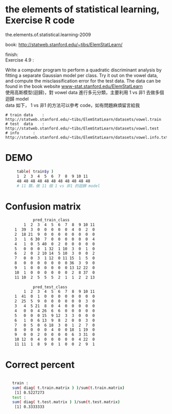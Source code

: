 # the elements of statistical learning, Exercise R code
the.elements.of.statistical.learning-2009

book: http://statweb.stanford.edu/~tibs/ElemStatLearn/

finish:<br>
Exercise 4.9 : <br>

Write a computer program to perform a quadratic discriminant
analysis by fitting a separate Gaussian model per class. Try it out on the
vowel data, and compute the misclassification error for the test data. The
data can be found in the book website www-stat.stanford.edu/ElemStatLearn <br>
使用高斯模型(迴歸)，對 vowel data 進行多元分類，主要利用 1 vs 非1 去做多個迴歸 model<br>
data 如下， 1 vs 非1 的方法可以參考 code，如有問題麻煩留言給我

	# train data 	: http://statweb.stanford.edu/~tibs/ElemStatLearn/datasets/vowel.train
	# test  data 	: http://statweb.stanford.edu/~tibs/ElemStatLearn/datasets/vowel.test
	# info		: http://statweb.stanford.edu/~tibs/ElemStatLearn/datasets/vowel.info.txt


 #  DEMO <br> 
```sh
	 table( train$y )
	 1  2  3  4  5  6  7  8  9 10 11 
	 48 48 48 48 48 48 48 48 48 48 48
	 # 11 類，做 11 個 1 vs 非1 的迴歸 model
```	
 #  Confusion matrix <br> 	
 
```sh
     		pred_train_class
  	    1  2  3  4  5  6  7  8  9 10 11
	1  39  3  0  0  0  0  0  4  0  2  0
	2  18 21  9  0  0  0  0  0  0  0  0
	3   1  6 30  7  0  0  0  0  0  0  4
	4   1  0  5 40  0  2  0  0  0  0  0
	5   0  0  0  1 32  1 10  3  0  1  0
	6   2  0  2 10 14  5 10  3  0  0  2
	7   0  0  3  1 12  0 11 15  1  5  0
	8   0  0  0  0  0  0  0 36  3  9  0
	9   1  0  0  0  0  0  0 13 12 22  0
	10  1  0  0  0  0  0  0  2  8 37  0
	11 10  2  5  5  5  2  1  1  2  2 13
	   
     		pred_test_class
  	    1  2  3  4  5  6  7  8  9 10 11
   	1  41  0  1  0  0  0  0  0  0  0  0
   	2  25  5  9  0  0  0  0  0  0  3  0
   	3   4  5 21  8  0  4  0  0  0  0  0
   	4   0  0  4 26  6  6  0  0  0  0  0
   	5   0  0  0 15  9 12  3  3  0  0  0
   	6   1  0  6 13  9  8  2  0  0  3  0
   	7   0  5  0  6 18  3  0  1  2  7  0
   	8   0  0  0  0  4  0  0 18  1 19  0
   	9   0  0  2  0  0  0  0  6  3 31  0
	10 12  0  4  0  0  0  0  0  4 22  0
   	11 11  1  8  9  0  1  0  0  2  9  1	   
```	 
 #  Correct percent <br> 
 ```sh

	train :
	sum( diag( t.train.matrix ) )/sum(t.train.matrix)
	 [1] 0.5227273	
	test : 
	sum( diag( t.test.matrix ) )/sum(t.test.matrix)
	 [1] 0.3333333	 
```		
	

	
	
	


